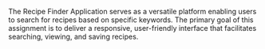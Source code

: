 The Recipe Finder Application serves as a versatile platform enabling users to search for recipes based on specific keywords. The primary goal of this assignment is to deliver a responsive, user-friendly interface that facilitates searching, viewing, and saving recipes.
